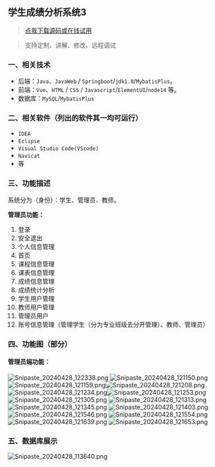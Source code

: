 ## 学生成绩分析系统3

> [点我下载源码或在线试用](https://www.notmaker.com/detail/e9eb956cb5e14208b6a43e22094d778a/ghbnew) 

> 支持定制、讲解、修改、远程调试


### 一、相关技术
- 后端：`Java`、`JavaWeb` / `Springboot`/`jdk1.8`/`MybatisPlus`。
- 前端：`Vue`、`HTML` / `CSS` / `Javascript`/`ElementUI`/`node14` 等。
- 数据库：`MySQL`/`MybatisPlus`

### 二、相关软件（列出的软件其一均可运行）
- `IDEA`
- `Eclipse`
- `Visual Studio Code(VScode)`
- `Navicat`
- 等

### 三、功能描述
系统分为（身份）：学生、管理员、教师。


**管理员功能：**
1. 登录
2. 安全退出
3. 个人信息管理
4. 首页
5. 课程信息管理
6. 课表信息管理
7. 成绩信息管理
8. 成绩统计分析
9. 学生用户管理
10. 教师用户管理
11. 管理员用户
12. 账号信息管理（管理学生（分为专业班级去分开管理）、教师、管理员）

### 四、功能图（部分）

#### 管理员端功能：
![Snipaste_20240428_122338.png](https://store.ptcc9.top/notmaker/user_upload/3bd80f18ce8947948de216e157f71105/2024-04-28%2012:27:38_Snipaste_2024-04-28_12-23-38.png)
![Snipaste_20240428_121150.png](https://store.ptcc9.top/notmaker/user_upload/3bd80f18ce8947948de216e157f71105/2024-04-28%2012:27:53_Snipaste_2024-04-28_12-11-50.png)![Snipaste_20240428_121159.png](https://store.ptcc9.top/notmaker/user_upload/3bd80f18ce8947948de216e157f71105/2024-04-28%2012:28:09_Snipaste_2024-04-28_12-11-59.png)![Snipaste_20240428_121208.png](https://store.ptcc9.top/notmaker/user_upload/3bd80f18ce8947948de216e157f71105/2024-04-28%2012:28:19_Snipaste_2024-04-28_12-12-08.png)![Snipaste_20240428_121234.png](https://store.ptcc9.top/notmaker/user_upload/3bd80f18ce8947948de216e157f71105/2024-04-28%2012:28:24_Snipaste_2024-04-28_12-12-34.png)![Snipaste_20240428_121253.png](https://store.ptcc9.top/notmaker/user_upload/3bd80f18ce8947948de216e157f71105/2024-04-28%2012:28:30_Snipaste_2024-04-28_12-12-53.png)![Snipaste_20240428_121305.png](https://store.ptcc9.top/notmaker/user_upload/3bd80f18ce8947948de216e157f71105/2024-04-28%2012:29:05_Snipaste_2024-04-28_12-13-05.png)
![Snipaste_20240428_121313.png](https://store.ptcc9.top/notmaker/user_upload/3bd80f18ce8947948de216e157f71105/2024-04-28%2012:29:12_Snipaste_2024-04-28_12-13-13.png)![Snipaste_20240428_121345.png](https://store.ptcc9.top/notmaker/user_upload/3bd80f18ce8947948de216e157f71105/2024-04-28%2012:29:27_Snipaste_2024-04-28_12-13-45.png)
![Snipaste_20240428_121403.png](https://store.ptcc9.top/notmaker/user_upload/3bd80f18ce8947948de216e157f71105/2024-04-28%2012:29:37_Snipaste_2024-04-28_12-14-03.png)![Snipaste_20240428_121546.png](https://store.ptcc9.top/notmaker/user_upload/3bd80f18ce8947948de216e157f71105/2024-04-28%2012:29:52_Snipaste_2024-04-28_12-15-46.png)
![Snipaste_20240428_121554.png](https://store.ptcc9.top/notmaker/user_upload/3bd80f18ce8947948de216e157f71105/2024-04-28%2012:30:25_Snipaste_2024-04-28_12-15-54.png)
![Snipaste_20240428_121639.png](https://store.ptcc9.top/notmaker/user_upload/3bd80f18ce8947948de216e157f71105/2024-04-28%2012:30:35_Snipaste_2024-04-28_12-16-39.png)
![Snipaste_20240428_121653.png](https://store.ptcc9.top/notmaker/user_upload/3bd80f18ce8947948de216e157f71105/2024-04-28%2012:30:42_Snipaste_2024-04-28_12-16-53.png)

### 五、数据库展示
![Snipaste_20240428_113640.png](https://store.ptcc9.top/notmaker/user_upload/3bd80f18ce8947948de216e157f71105/2024-04-28%2012:31:02_Snipaste_2024-04-28_11-36-40.png)

